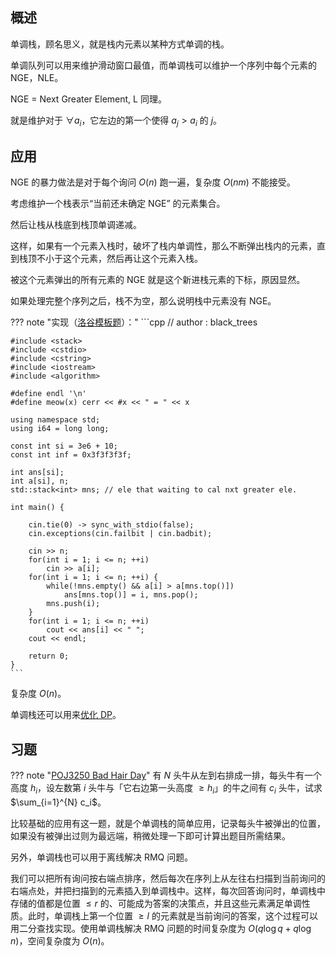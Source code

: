 
## 概述

单调栈，顾名思义，就是栈内元素以某种方式单调的栈。

单调队列可以用来维护滑动窗口最值，而单调栈可以维护一个序列中每个元素的 NGE，NLE。

NGE = Next Greater Element, L 同理。

就是维护对于 $\forall a_{i}$，它左边的第一个使得 $a_{j} > a_{i}$ 的 $j$。

## 应用

NGE 的暴力做法是对于每个询问 $O(n)$ 跑一遍，复杂度 $O(nm)$ 不能接受。

考虑维护一个栈表示“当前还未确定 NGE” 的元素集合。

然后让栈从栈底到栈顶单调递减。

这样，如果有一个元素入栈时，破坏了栈内单调性，那么不断弹出栈内的元素，直到栈顶不小于这个元素，然后再让这个元素入栈。

被这个元素弹出的所有元素的 NGE 就是这个新进栈元素的下标，原因显然。

如果处理完整个序列之后，栈不为空，那么说明栈中元素没有 NGE。

??? note "实现（[洛谷模板题](https://www.luogu.com.cn/problem/P5788)）："
    ```cpp
    // author : black_trees
    
    #include <stack>
    #include <cstdio>
    #include <cstring>
    #include <iostream>
    #include <algorithm>
    
    #define endl '\n'
    #define meow(x) cerr << #x << " = " << x
    
    using namespace std;
    using i64 = long long;
    
    const int si = 3e6 + 10;
    const int inf = 0x3f3f3f3f;
    
    int ans[si];
    int a[si], n;
    std::stack<int> mns; // ele that waiting to cal nxt greater ele. 
    
    int main() {    
    
        cin.tie(0) -> sync_with_stdio(false);
        cin.exceptions(cin.failbit | cin.badbit);
    
        cin >> n;
        for(int i = 1; i <= n; ++i)
            cin >> a[i];
        for(int i = 1; i <= n; ++i) {
            while(!mns.empty() && a[i] > a[mns.top()])
                ans[mns.top()] = i, mns.pop();
            mns.push(i);
        }
        for(int i = 1; i <= n; ++i) 
            cout << ans[i] << " ";
        cout << endl;
    
        return 0;
    }
    ```

复杂度 $O(n)$。

单调栈还可以用来[优化 DP](../../dp/opt/monotonous-stack-optimize.md)。

## 习题

??? note "[POJ3250 Bad Hair Day](http://poj.org/problem?id=3250)"
    有 $N$ 头牛从左到右排成一排，每头牛有一个高度 $h_i$，设左数第 $i$ 头牛与「它右边第一头高度 $≥h_i$」的牛之间有 $c_i$ 头牛，试求 $\sum_{i=1}^{N} c_i$。

比较基础的应用有这一题，就是个单调栈的简单应用，记录每头牛被弹出的位置，如果没有被弹出过则为最远端，稍微处理一下即可计算出题目所需结果。

另外，单调栈也可以用于离线解决 RMQ 问题。

我们可以把所有询问按右端点排序，然后每次在序列上从左往右扫描到当前询问的右端点处，并把扫描到的元素插入到单调栈中。这样，每次回答询问时，单调栈中存储的值都是位置 $\le r$ 的、可能成为答案的决策点，并且这些元素满足单调性质。此时，单调栈上第一个位置 $\ge l$ 的元素就是当前询问的答案，这个过程可以用二分查找实现。使用单调栈解决 RMQ 问题的时间复杂度为 $O(q\log q + q\log n)$，空间复杂度为 $O(n)$。